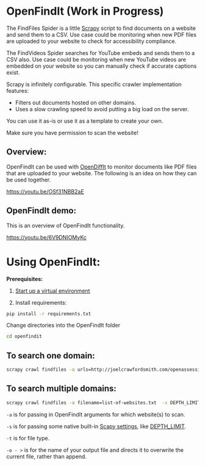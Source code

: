 # OpenFindIt (Work in Progress)

The FindFiles Spider is a little [Scrapy](https://github.com/scrapy/scrapy) script to find documents on a website and send them to a CSV. Use case could be monitoring when new PDF files are uploaded to your website to check for accessibility compliance.

The FindVideos Spider searches for YouTube embeds and sends them to a CSV also. Use case could be monitoring when new YouTube videos are embedded on your website so you can manually check if accurate captions exist.

Scrapy is infinitely configurable. This specific crawler implementation features:

- Filters out documents hosted on other domains.
- Uses a slow crawling speed to avoid putting a big load on the server.

You can use it as-is or use it as a template to create your own.

Make sure you have permission to scan the website!

## Overview:

OpenFindIt can be used with [OpenDiffIt](https://github.com/OpenAssessItToolkit/opendiffit) to monitor documents like PDF files that are uploaded to your website. The following is an idea on how they can be used together.

https://youtu.be/OSf31NBB2aE

## OpenFindIt demo:

This is an overview of OpenFindIt functionality.

https://youtu.be/6V9DNIOMyKc

# Using OpenFindIt:

__Prerequisites:__

1. [Start up a virtual environment](https://packaging.python.org/guides/installing-using-pip-and-virtual-environments/)

2. Install requirements:

```bash
pip install -r requirements.txt
```

Change directories into the OpenFindIt folder

```bash
cd openfindit
```


## To search one domain:

```bash
scrapy crawl findfiles -a urls=http://joelcrawfordsmith.com/openassessit/demo/test-pdf-links.html -s DEPTH_LIMIT=1 -o wiki-single-sites2.csv
```

## To search multiple domains:

```bash
scrapy crawl findfiles -a filename=list-of-websites.txt  -s DEPTH_LIMIT=1 -t csv -o - > 'docs/assets/alice_today.csv'
```


`-a` is for passing in OpenFindIt arguments for which website(s) to scan.

`-s` is for passing some native built-in [Scapy settings](https://docs.scrapy.org/en/latest/topics/settings.html), like [DEPTH_LIMIT](https://docs.scrapy.org/en/latest/topics/settings.html#depth-limit).

`-t` is for file type.

`-o - >` is for the name of your output file and directs it to overwrite the current file, rather than append.

